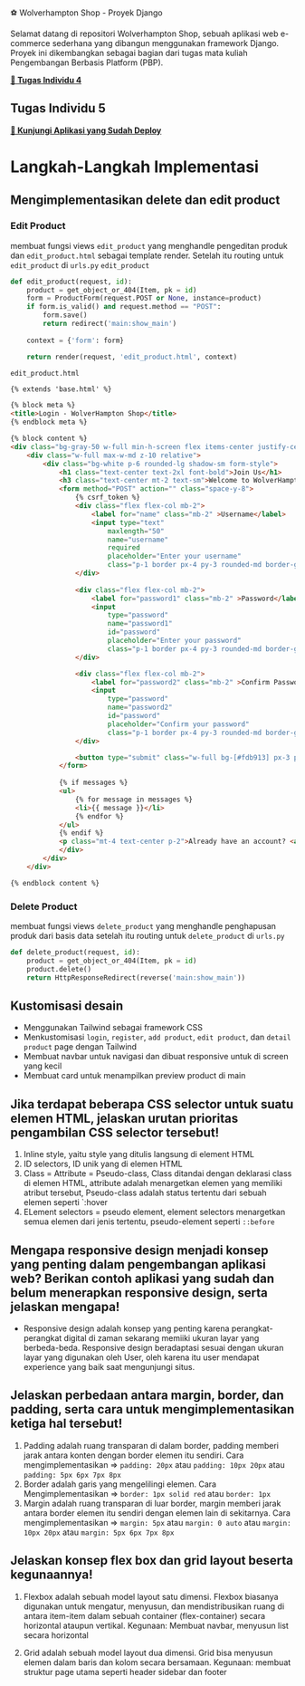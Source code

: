 ⚽ Wolverhampton Shop - Proyek Django

Selamat datang di repositori Wolverhampton Shop, sebuah aplikasi web e-commerce sederhana yang dibangun menggunakan framework Django. Proyek ini dikembangkan sebagai bagian dari tugas mata kuliah Pengembangan Berbasis Platform (PBP).

**[🔗 Tugas Individu 4](https://github.com/prasetyasurya-ui/football_shop/wiki/Tugas-Individu-4)**

## Tugas Individu 5

**[🔗 Kunjungi Aplikasi yang Sudah Deploy](https://prasetya-surya-footballshop.pbp.cs.ui.ac.id/)**


# Langkah-Langkah Implementasi

##  Mengimplementasikan delete dan edit product
### Edit Product
membuat fungsi views `edit_product` yang menghandle pengeditan produk dan `edit_product.html` sebagai template render. Setelah itu routing untuk `edit_product` di `urls.py`
`edit_product`
```python
def edit_product(request, id):
    product = get_object_or_404(Item, pk = id)
    form = ProductForm(request.POST or None, instance=product)
    if form.is_valid() and request.method == "POST":
        form.save()
        return redirect('main:show_main')
    
    context = {'form': form}

    return render(request, 'edit_product.html', context)
```

`edit_product.html`
```html
{% extends 'base.html' %}

{% block meta %}
<title>Login - WolverHampton Shop</title>
{% endblock meta %}

{% block content %}
<div class="bg-gray-50 w-full min-h-screen flex items-center justify-center p-8">
    <div class="w-full max-w-md z-10 relative">
        <div class="bg-white p-6 rounded-lg shadow-sm form-style">
            <h1 class="text-center text-2xl font-bold">Join Us</h1>
            <h3 class="text-center mt-2 text-sm">Welcome to WolverHampton Shop</h3>
            <form method="POST" action="" class="space-y-8">
                {% csrf_token %}
                <div class="flex flex-col mb-2">
                    <label for="name" class="mb-2" >Username</label>
                    <input type="text"
                        maxlength="50"
                        name="username"
                        required
                        placeholder="Enter your username"
                        class="p-1 border px-4 py-3 rounded-md border-gray-300">
                </div>
                
                <div class="flex flex-col mb-2">
                    <label for="password1" class="mb-2" >Password</label>
                    <input 
                        type="password"
                        name="password1"
                        id="password"
                        placeholder="Enter your password"
                        class="p-1 border px-4 py-3 rounded-md border-gray-300">
                </div>

                <div class="flex flex-col mb-2">
                    <label for="password2" class="mb-2" >Confirm Password</label>
                    <input 
                        type="password"
                        name="password2"
                        id="password"
                        placeholder="Confirm your password"
                        class="p-1 border px-4 py-3 rounded-md border-gray-300">
                </div>

                <button type="submit" class="w-full bg-[#fdb913] px-3 py-3 rounded-lg font-bold hover:bg-[#e4a70d] transition-colors">Sign in</button>
            </form>
        
            {% if messages %}
            <ul>
                {% for message in messages %}
                <li>{{ message }}</li>
                {% endfor %}
            </ul>
            {% endif %} 
            <p class="mt-4 text-center p-2">Already have an account? <a href="{% url 'main:login' %}" class="text-[#fdb913] font-medium">Sign in</a></p>
            </div>
        </div>
    </div>

{% endblock content %}
```

### Delete Product
membuat fungsi views `delete_product` yang menghandle penghapusan produk dari basis data setelah itu routing untuk `delete_product` di `urls.py`
```python
def delete_product(request, id):
    product = get_object_or_404(Item, pk = id)
    product.delete()
    return HttpResponseRedirect(reverse('main:show_main'))
```

## Kustomisasi desain
- Menggunakan Tailwind sebagai framework CSS
- Menkustomisasi `login`, `register`, `add product`, `edit product`, dan `detail product` page dengan Tailwind
- Membuat navbar untuk navigasi dan dibuat responsive untuk di screen yang kecil
- Membuat card untuk menampilkan preview product di main

## Jika terdapat beberapa CSS selector untuk suatu elemen HTML, jelaskan urutan prioritas pengambilan CSS selector tersebut!
1. Inline style, yaitu style yang ditulis langsung di element HTML
2. ID selectors, ID unik yang di elemen HTML
3. Class = Attribute = Pseudo-class, Class ditandai dengan deklarasi class di elemen HTML, attribute adalah menargetkan elemen yang memiliki atribut tersebut, Pseudo-class adalah status tertentu dari sebuah elemen seperti `:hover
4. ELement selectors = pseudo element, element selectors menargetkan semua elemen dari jenis tertentu, pseudo-element seperti `::before`

## Mengapa responsive design menjadi konsep yang penting dalam pengembangan aplikasi web? Berikan contoh aplikasi yang sudah dan belum menerapkan responsive design, serta jelaskan mengapa!
- Responsive design adalah konsep yang penting karena perangkat-perangkat digital di zaman sekarang memiiki ukuran layar yang berbeda-beda. Responsive design beradaptasi sesuai dengan ukuran layar yang digunakan oleh User, oleh karena itu user mendapat experience yang baik saat mengunjungi situs.

## Jelaskan perbedaan antara margin, border, dan padding, serta cara untuk mengimplementasikan ketiga hal tersebut!
1. Padding adalah ruang transparan di dalam border, padding memberi jarak antara konten dengan border elemen itu sendiri. Cara mengimplementasikan => `padding: 20px` atau `padding: 10px 20px` atau `padding: 5px 6px 7px 8px`
2. Border adalah garis yang mengelilingi elemen. Cara Mengimplementasikan =>  `border: 1px solid red` atau `border: 1px`
3. Margin adalah ruang transparan di luar border, margin memberi jarak antara border elemen itu sendiri dengan elemen lain di sekitarnya. Cara mengimplementasikan => `margin: 5px` atau `margin: 0 auto` atau `margin: 10px 20px` atau `margin: 5px 6px 7px 8px`

## Jelaskan konsep flex box dan grid layout beserta kegunaannya!
1. Flexbox adalah sebuah model layout satu dimensi. Flexbox biasanya digunakan untuk mengatur, menyusun, dan mendistribusikan ruang di antara item-item dalam sebuah container (flex-container) secara horizontal ataupun vertikal. Kegunaan: Membuat navbar, menyusun list secara horizontal

2. Grid adalah sebuah model layout dua dimensi. Grid bisa menyusun elemen dalam baris dan kolom secara bersamaan. Kegunaan: membuat struktur page utama seperti header sidebar dan footer